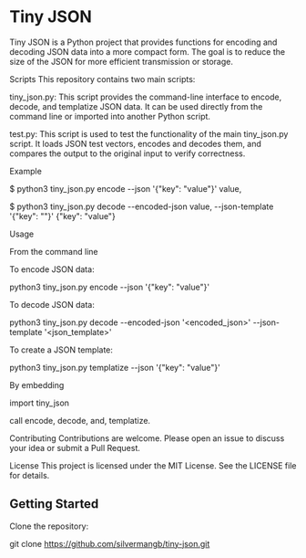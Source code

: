 # Tiny JSON

Tiny JSON is a Python project that provides functions for encoding and decoding JSON data into a more compact form. The goal is to reduce the size of the JSON for more efficient transmission or storage.

Scripts
This repository contains two main scripts:

tiny_json.py: This script provides the command-line interface to encode, decode, and templatize JSON data. It can be used directly from the command line or imported into another Python script.

test.py: This script is used to test the functionality of the main tiny_json.py script. It loads JSON test vectors, encodes and decodes them, and compares the output to the original input to verify correctness.

Example

$ python3 tiny_json.py encode --json '{"key": "value"}'
value,

$ python3 tiny_json.py decode --encoded-json value, --json-template '{"key": ""}'
{"key": "value"}


Usage

From the command line

To encode JSON data:

python3 tiny_json.py encode --json '{"key": "value"}'


To decode JSON data:

python3 tiny_json.py decode --encoded-json '<encoded_json>' --json-template '<json_template>'

To create a JSON template:

python3 tiny_json.py templatize --json '{"key": "value"}'

By embedding

import tiny_json

call encode, decode, and, templatize.

Contributing
Contributions are welcome. Please open an issue to discuss your idea or submit a Pull Request.

License
This project is licensed under the MIT License. See the LICENSE file for details.

## Getting Started

Clone the repository:

git clone https://github.com/silvermangb/tiny-json.git
